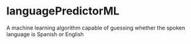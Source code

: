 # languagePredictorML
A machine learning algorithm capable of guessing whether the spoken language is Spanish or English
